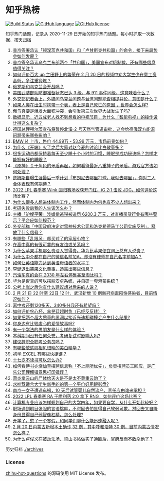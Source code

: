 # 知乎热榜
[![Build Status](https://github.com/ToWeLong/zhihu-hot-questions/workflows/CI/badge.svg)](https://github.com/ToWeLong/zhihu-hot-questions/actions)
[![GitHub language](https://img.shields.io/badge/language-golang-orange.svg)](https://golang.org/)
[![GitHub license](https://img.shields.io/github/license/ToWeLong/zhihu-hot-questions)](https://github.com/ToWeLong/zhihu-hot-questions/blob/main/LICENSE)

知乎热门话题，记录从 2020-11-29 日开始的知乎热门话题。每小时抓取一次数据，按天[归档](./archives)

<!-- BEGIN -->

1. [普京签署承认「顿涅茨克共和国」和「卢甘斯克共和国」的命令，接下来局势会如何发展？](https://www.zhihu.com/question/517959142)
1. [普京签令承认乌克兰东部两个「共和国」，美国宣布对俄制裁，还有哪些信息值得关注？](https://www.zhihu.com/question/517965302)
1. [如何评价百大 up 主田野上的繁荣在 2 月 20 日的视频中劝大学生少在意工资高低，多注重锻炼？](https://www.zhihu.com/question/517647211)
1. [俄罗斯和乌克兰会开战吗？](https://www.zhihu.com/question/516197449)
1. [美国武装部队防御准备状态已达 3 级，与 911 事件同级，这意味着什么？](https://www.zhihu.com/question/517901354)
1. [外交部记者会上，外媒问乌克兰问题与台湾问题能否相提并论，意图是什么？](https://www.zhihu.com/question/518075946)
1. [如果人类在出生时携带一个表，表上是自己死亡的原因 ，世界会怎么样?](https://www.zhihu.com/question/517707690)
1. [俄乌真要是爆发大面积冲突，会引发第三次世界大战发生了吗?](https://www.zhihu.com/question/517928804)
1. [数据显示，近五成老人找不到想看的电视节目，为什么「智能电视」的操作设计得这么复杂？](https://www.zhihu.com/question/512485525)
1. [德国总理朔尔茨宣布将暂停北溪-2 号天然气管道审批，这会给德俄双方能源问题带来哪些影响？](https://www.zhihu.com/question/518091462)
1. [BMW i4 上市，售价 44.99万 - 53.99 万元，市场前景如何？](https://www.zhihu.com/question/517993482)
1. [为什么《开端》火了之后大家对赵今麦的讨论比白敬亭多？](https://www.zhihu.com/question/517776174)
1. [很多运动员都保持着每天至少睡十个小时的习惯，睡眠是成功秘诀吗？怎样才能拥有好的睡眠？](https://www.zhihu.com/question/516894584)
1. [《原神》关于角色的矛盾再起，如何看待最近八重神子的矛盾，游戏官方该如何处理？](https://www.zhihu.com/question/517988921)
1. [詹姆斯自曝生涯最后一季计划「布朗尼去哪里打球，我就去哪里」，你对二人合体表现有何期待？](https://www.zhihu.com/question/517611113)
1. [2022 LPL 春季赛 Wink 回归赛场收获开门红，iG 2:1 击败 JDG，如何评价这场比赛？](https://www.zhihu.com/question/518084679)
1. [为什么很多人想进体制内工作，然而体制内为何也有不少人想出来？](https://www.zhihu.com/question/517613131)
1. [考研失败后我的人生该怎么办？](https://www.zhihu.com/question/517813213)
1. [主播「驴嫂平荣」涉嫌偷逃税被追罚 6200.3 万元，对直播带货行业有哪些警示？平台应如何规范？](https://www.zhihu.com/question/518053638)
1. [外交部称「中国政府决定对雷神技术公司和洛克希德马丁公司实施反制」，释放了什么信号？](https://www.zhihu.com/question/517837306)
1. [​有哪些「乱跟风」却买对了的家居小物？](https://www.zhihu.com/question/440729078)
1. [在高中真的有很可靠的有友谊或关系吗？](https://www.zhihu.com/question/516399280)
1. [为什么苹果手机那么贵没人觉得贵，华为比苹果便宜网上总有人说贵？](https://www.zhihu.com/question/491815561)
1. [为什么中介都在自己的微信名前加A，却没有律师在自己名字前加A？](https://www.zhihu.com/question/510255828)
1. [如何让英语能力达到英语母语者的水平？](https://www.zhihu.com/question/276101963)
1. [李诞退出笑果文化董事，透露出哪些信息？](https://www.zhihu.com/question/517793438)
1. [汽油车真的会在 2030 年左右停售甚至淘汰吗？](https://www.zhihu.com/question/478452945)
1. [华为是否真的可以摆脱安卓系统，并自研一套鸿蒙系统？](https://www.zhihu.com/question/516012835)
1. [公考上岸之后你有什么建议想对后来的人说？](https://www.zhihu.com/question/517042531)
1. [2 月 21 日 22 时至 22日 12 时，武汉新增 10 例新冠病毒阳性感染者，目前情况如何？](https://www.zhihu.com/question/518039964)
1. [离中考还剩120多天，340多分我还有希望吗？](https://www.zhihu.com/question/517782540)
1. [如何评价农心杯，芈昱廷超时负（已经反反转）？](https://www.zhihu.com/question/518066249)
1. [如果把两个超大质量的黑洞以接近光速相碰撞会产生什么结果?](https://www.zhihu.com/question/62714618)
1. [你身边有比较虐心的爱情故事吗?](https://www.zhihu.com/question/352335209)
1. [有一个学法的男朋友是什么样的体验？](https://www.zhihu.com/question/266581616)
1. [本科期间没有任何荣誉，考研复试时影响大吗?](https://www.zhihu.com/question/329340443)
1. [建议辞职全职考公务员吗？](https://www.zhihu.com/question/514074978)
1. [有哪些敏感肌相见恨晚的美白精华？](https://www.zhihu.com/question/518059453)
1. [初学 EXCEL 有哪些快捷键？](https://www.zhihu.com/question/327536731)
1. [十七岁不读书可以怎么办?](https://www.zhihu.com/question/518069033)
1. [如何看待书亦烧仙草招聘信息称「不上厕所优先」，负责招聘员工回应，是广告公司理解错意思打印错误？](https://www.zhihu.com/question/517800663)
1. [萧炎拿云山的尸体给天火是不是太不尊重云韵了？](https://www.zhihu.com/question/517599952)
1. [求推荐适合大学生新手的的第一个平价好用眼影盘?](https://www.zhihu.com/question/329977151)
1. [南京一女子遭遇车祸，10 天后试管婴儿自然流产，责任应由谁来承担？](https://www.zhihu.com/question/517770995)
1. [2022 LPL 春季赛 RA 干脆利落 2:0 拿下 RNG，如何评价这场比赛？](https://www.zhihu.com/question/518055472)
1. [计算机专业应该怎样规划自己的大学四年，如果要自学，从什么开始比较好？](https://www.zhihu.com/question/471632041)
1. [职场遇到明目张胆的言语挑衅，不怼回去怕显得自己软弱可欺，怼回去又自降身份显得自己弱智像杠精，怎么处理?](https://www.zhihu.com/question/517224781)
1. [开学了，憋了一个寒假，和同学们聊什么能迅速融入呢？](https://www.zhihu.com/question/518029663)
1. [2 月 20 日内蒙古新增本土确诊 32 例，其中呼和浩特 30 例，目前内蒙古情况怎么样？](https://www.zhihu.com/question/517766142)
1. [为什么卢俊义在被劫法场、梁山书帖做实了通匪后，官府反而不敢杀他了？](https://www.zhihu.com/question/514136976)

<!-- END -->

历史归档 [./archives](./archives)


### License
[zhihu-hot-questions](https://github.com/towelong/zhihu-hot-questions) 的源码使用 MIT License 发布。